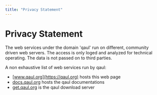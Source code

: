 ```yaml
---
title: "Privacy Statement"
---
```

# Privacy Statement

The web services under the domain 'qaul' run on different, community driven web servers. The access is only loged and analyzed for technical operating. The data is not passed on to third parties.

A non exhaustive list of web services run by qaul:

* [www.qaul.org](https://qaul.org) hosts this web page
* [docs.qaul.org](https://docs.qaul.org) hosts the qaul documentations
* [get.qaul.org](https://get.qaul.org) is the qaul download server
